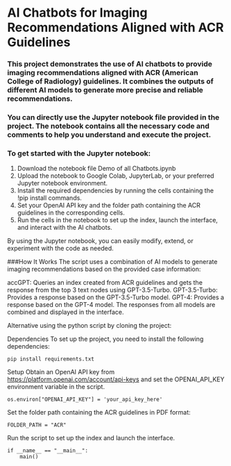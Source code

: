 # AI Chatbots for Imaging Recommendations Aligned with ACR Guidelines

### This project demonstrates the use of AI chatbots to provide imaging recommendations aligned with ACR (American College of Radiology) guidelines. It combines the outputs of different AI models to generate more precise and reliable recommendations.

### You can directly use the Jupyter notebook file provided in the project. The notebook contains all the necessary code and comments to help you understand and execute the project.



### To get started with the Jupyter notebook:

1. Download the notebook file Demo of all Chatbots.ipynb 
2. Upload the notebook to Google Colab, JupyterLab, or your preferred Jupyter notebook environment.
3. Install the required dependencies by running the cells containing the !pip install commands.
4. Set your OpenAI API key and the folder path containing the ACR guidelines in the corresponding cells.
5. Run the cells in the notebook to set up the index, launch the interface, and interact with the AI chatbots.

By using the Jupyter notebook, you can easily modify, extend, or experiment with the code as needed.


###How It Works
The script uses a combination of AI models to generate imaging recommendations based on the provided case information:

accGPT: Queries an index created from ACR guidelines and gets the response from the top 3 text nodes using GPT-3.5-Turbo.
GPT-3.5-Turbo: Provides a response based on the GPT-3.5-Turbo model.
GPT-4: Provides a response based on the GPT-4 model.
The responses from all models are combined and displayed in the interface.


Alternative using the python script by cloning the project:

Dependencies
To set up the project, you need to install the following dependencies:

```
pip install requirements.txt
```

Setup
Obtain an OpenAI API key from https://platform.openai.com/account/api-keys and set the OPENAI_API_KEY environment variable in the script.
```
os.environ["OPENAI_API_KEY"] = 'your_api_key_here'
```
Set the folder path containing the ACR guidelines in PDF format:
```
FOLDER_PATH = "ACR"
```

Run the script to set up the index and launch the interface.
```
if __name__ == "__main__":
    main()
```

